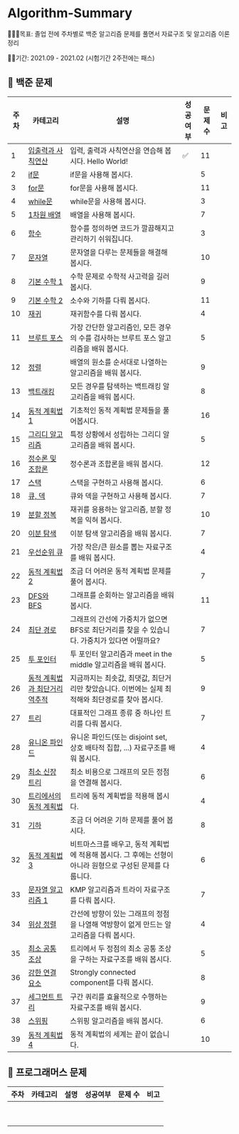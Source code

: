 # Algorithm-Summary

🏃🏻‍♀️목표: 졸업 전에 주차별로 백준 알고리즘 문제를 풀면서 자료구조 및 알고리즘 이론 정리

🏃🏻기간: 2021.09 - 2021.02 (시험기간 2주전에는 패스)

## 🧪 백준 문제

| 주차 | 카테고리                                                     | 설명                                                         | 성공여부 | 문제 수 | 비고 |
| ---- | ------------------------------------------------------------ | ------------------------------------------------------------ | -------- | ------- | ---- |
| 1    | [입출력과 사칙연산](https://www.acmicpc.net/step/1)          | 입력, 출력과 사칙연산을  연습해 봅시다. Hello World!         | ✅        | 11      |      |
| 2    | [if문](https://www.acmicpc.net/step/4)                       | if문을  사용해 봅시다.                                       |          | 5       |      |
| 3    | [for문](https://www.acmicpc.net/step/3)                      | for문을  사용해 봅시다.                                      |          | 11      |      |
| 4    | [while문](https://www.acmicpc.net/step/2)                    | while문을  사용해 봅시다.                                    |          | 3       |      |
| 5    | [1차원 배열](https://www.acmicpc.net/step/6)                 | 배열을  사용해 봅시다.                                       |          | 7       |      |
| 6    | [함수](https://www.acmicpc.net/step/5)                       | 함수를  정의하면 코드가 깔끔해지고 관리하기 쉬워집니다.      |          | 3       |      |
| 7    | [문자열](https://www.acmicpc.net/step/7)                     | 문자열을  다루는 문제들을 해결해 봅시다.                     |          | 10      |      |
| 8    | [기본 수학 1](https://www.acmicpc.net/step/8)                | 수학  문제로 수학적 사고력을 길러 봅시다.                    |          | 9       |      |
| 9    | [기본 수학 2](https://www.acmicpc.net/step/10)               | 소수와  기하를 다뤄 봅시다.                                  |          | 11      |      |
| 10   | [재귀](https://www.acmicpc.net/step/19)                      | 재귀함수를  다뤄 봅시다.                                     |          | 4       |      |
| 11   | [브루트 포스](https://www.acmicpc.net/step/22)               | 가장  간단한 알고리즘인, 모든 경우의 수를 검사하는 브루트 포스 알고리즘을 배워 봅시다. |          | 5       |      |
| 12   | [정렬](https://www.acmicpc.net/step/9)                       | 배열의  원소를 순서대로 나열하는 알고리즘을 배워 봅시다.     |          | 9       |      |
| 13   | [백트래킹](https://www.acmicpc.net/step/34)                  | 모든  경우를 탐색하는 백트래킹 알고리즘을 배워 봅시다.       |          | 8       |      |
| 14   | [동적 계획법 1](https://www.acmicpc.net/step/16)             | 기초적인  동적 계획법 문제들을 풀어봅시다.                   |          | 16      |      |
| 15   | [그리디 알고리즘](https://www.acmicpc.net/step/33)           | 특정  상황에서 성립하는 그리디 알고리즘을 배워 봅시다.       |          | 5       |      |
| 16   | [정수론 및 조합론](https://www.acmicpc.net/step/18)          | 정수론과  조합론을 배워 봅시다.                              |          | 12      |      |
| 17   | [스택](https://www.acmicpc.net/step/11)                      | 스택을  구현하고 사용해 봅시다.                              |          | 6       |      |
| 18   | [큐, 덱](https://www.acmicpc.net/step/12)                    | 큐와  덱을 구현하고 사용해 봅시다.                           |          | 7       |      |
| 19   | [분할 정복](https://www.acmicpc.net/step/20)                 | 재귀를  응용하는 알고리즘, 분할 정복을 익혀 봅시다.          |          | 10      |      |
| 20   | [이분 탐색](https://www.acmicpc.net/step/29)                 | 이분  탐색 알고리즘을 배워 봅시다.                           |          | 7       |      |
| 21   | [우선순위 큐](https://www.acmicpc.net/step/13)               | 가장  작은/큰 원소를 뽑는 자료구조를 배워 봅시다.            |          | 4       |      |
| 22   | [동적 계획법 2](https://www.acmicpc.net/step/17)             | 조금  더 어려운 동적 계획법 문제를 풀어 봅시다.              |          | 7       |      |
| 23   | [DFS와 BFS](https://www.acmicpc.net/step/24)                 | 그래프를  순회하는 알고리즘을 배워 봅시다.                   |          | 11      |      |
| 24   | [최단 경로](https://www.acmicpc.net/step/26)                 | 그래프의  간선에 가중치가 없으면 BFS로 최단거리를 찾을 수 있습니다. 가중치가 있다면 어떨까요? |          | 7       |      |
| 25   | [투 포인터](https://www.acmicpc.net/step/59)                 | 투  포인터 알고리즘과 meet in the middle 알고리즘을 배워 봅시다. |          | 5       |      |
| 26   | [동적 계획법과 최단거리 역추적](https://www.acmicpc.net/step/41) | 지금까지는  최솟값, 최댓값, 최단거리만 찾았습니다. 이번에는 실제 최적해와 최단경로를 찾아 봅시다. |          | 9       |      |
| 27   | [트리](https://www.acmicpc.net/step/23)                      | 대표적인  그래프 종류 중 하나인 트리를 다뤄 봅시다.          |          | 7       |      |
| 28   | [유니온 파인드](https://www.acmicpc.net/step/14)             | 유니온  파인드(또는 disjoint set, 상호 배타적 집합, ...) 자료구조를 배워 봅시다. |          | 4       |      |
| 29   | [최소 신장 트리](https://www.acmicpc.net/step/15)            | 최소  비용으로 그래프의 모든 정점을 연결해 봅시다.           |          | 6       |      |
| 30   | [트리에서의 동적 계획법](https://www.acmicpc.net/step/21)    | 트리에  동적 계획법을 적용해 봅시다.                         |          | 4       |      |
| 31   | [기하](https://www.acmicpc.net/step/45)                      | 조금  더 어려운 기하 문제를 풀어 봅시다.                     |          | 8       |      |
| 32   | [동적 계획법 3](https://www.acmicpc.net/step/31)             | 비트마스크를  배우고, 동적 계획법에 적용해 봅시다. 그 후에는 선형이 아니라 원형으로 구성된 문제를 다룹니다. |          | 6       |      |
| 33   | [문자열 알고리즘 1](https://www.acmicpc.net/step/27)         | KMP  알고리즘과 트라이 자료구조를 다뤄 봅시다.               |          | 7       |      |
| 34   | [위상 정렬](https://www.acmicpc.net/step/25)                 | 간선에  방향이 있는 그래프의 정점을 나열해 역방향이 없게 만드는 알고리즘을 다뤄 봅시다. |          | 4       |      |
| 35   | [최소 공통 조상](https://www.acmicpc.net/step/40)            | 트리에서  두 정점의 최소 공통 조상을 구하는 자료구조를 배워 봅시다. |          | 5       |      |
| 36   | [강한 연결 요소](https://www.acmicpc.net/step/43)            | Strongly  connected component를 다뤄 봅시다.                 |          | 8       |      |
| 37   | [세그먼트 트리](https://www.acmicpc.net/step/35)             | 구간  쿼리를 효율적으로 수행하는 자료구조를 배워 봅시다.     |          | 9       |      |
| 38   | [스위핑](https://www.acmicpc.net/step/39)                    | 스위핑  알고리즘을 배워 봅시다.                              |          | 6       |      |
| 39   | [동적 계획법 4](https://www.acmicpc.net/step/47)             | 동적  계획법의 세계는 끝이 없습니다.                         |          | 10      |      |



## 🧪 프로그래머스 문제

| 주차 | 카테고리 | 설명 | 성공여부 | 문제 수 | 비고 |
| ---- | -------- | ---- | -------- | ------- | ---- |
|      |          |      |          |         |      |
|      |          |      |          |         |      |
|      |          |      |          |         |      |
|      |          |      |          |         |      |
|      |          |      |          |         |      |
|      |          |      |          |         |      |
|      |          |      |          |         |      |
|      |          |      |          |         |      |
|      |          |      |          |         |      |

